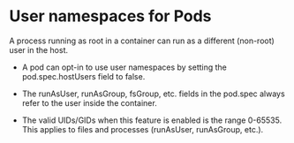 # User namespaces for Pods
A process running as root in a container can run as a different (non-root) user in the host.

- A pod can opt-in to use user namespaces by setting the pod.spec.hostUsers field to false.

- The runAsUser, runAsGroup, fsGroup, etc. fields in the pod.spec always refer to the user inside the container.

- The valid UIDs/GIDs when this feature is enabled is the range 0-65535. This applies to files and processes (runAsUser, runAsGroup, etc.).
